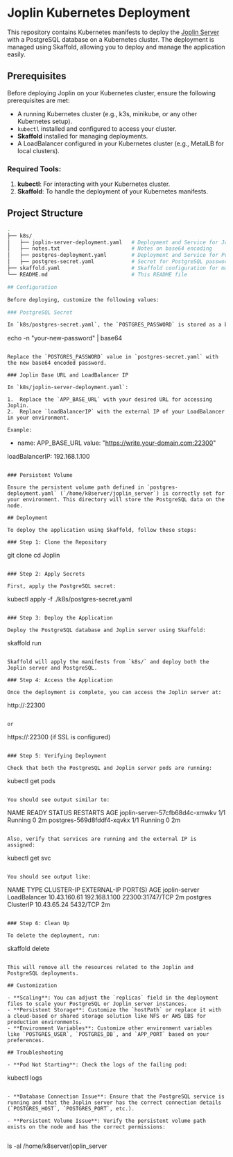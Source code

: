 # Joplin Kubernetes Deployment

This repository contains Kubernetes manifests to deploy the [Joplin Server](https://joplinapp.org/) with a PostgreSQL database on a Kubernetes cluster. The deployment is managed using Skaffold, allowing you to deploy and manage the application easily.

## Prerequisites

Before deploying Joplin on your Kubernetes cluster, ensure the following prerequisites are met:

- A running Kubernetes cluster (e.g., k3s, minikube, or any other Kubernetes setup).
- `kubectl` installed and configured to access your cluster.
- **Skaffold** installed for managing deployments.
- A LoadBalancer configured in your Kubernetes cluster (e.g., MetalLB for local clusters).

### Required Tools:

1. **kubectl**: For interacting with your Kubernetes cluster.
2. **Skaffold**: To handle the deployment of your Kubernetes manifests.

## Project Structure

```bash
.
├── k8s/
│   ├── joplin-server-deployment.yaml   # Deployment and Service for Joplin server
│   ├── notes.txt                       # Notes on base64 encoding
│   ├── postgres-deployment.yaml        # Deployment and Service for PostgreSQL database
│   ├── postgres-secret.yaml            # Secret for PostgreSQL password
├── skaffold.yaml                       # Skaffold configuration for managing deployments
└── README.md                           # This README file

## Configuration

Before deploying, customize the following values:

### PostgreSQL Secret

In `k8s/postgres-secret.yaml`, the `POSTGRES_PASSWORD` is stored as a base64-encoded value. You can update the password by running the following command and replacing the encoded value:

```
echo -n "your-new-password" | base64
```

Replace the `POSTGRES_PASSWORD` value in `postgres-secret.yaml` with the new base64 encoded password.

### Joplin Base URL and LoadBalancer IP

In `k8s/joplin-server-deployment.yaml`:

1.  Replace the `APP_BASE_URL` with your desired URL for accessing Joplin.
2.  Replace `loadBalancerIP` with the external IP of your LoadBalancer in your environment.

Example:

```
- name: APP_BASE_URL
  value: "https://write.your-domain.com:22300"

loadBalancerIP: 192.168.1.100

```

### Persistent Volume

Ensure the persistent volume path defined in `postgres-deployment.yaml` (`/home/k8server/joplin_server`) is correctly set for your environment. This directory will store the PostgreSQL data on the node.

## Deployment

To deploy the application using Skaffold, follow these steps:

### Step 1: Clone the Repository

```
git clone <your-repository-url>
cd Joplin

```

### Step 2: Apply Secrets

First, apply the PostgreSQL secret:

```
kubectl apply -f ./k8s/postgres-secret.yaml

```

### Step 3: Deploy the Application

Deploy the PostgreSQL database and Joplin server using Skaffold:

```
skaffold run

```

Skaffold will apply the manifests from `k8s/` and deploy both the Joplin server and PostgreSQL.

### Step 4: Access the Application

Once the deployment is complete, you can access the Joplin server at:

```
http://<your-loadbalancer-ip>:22300

```

or

```
https://<your-domain>:22300 (if SSL is configured)

```

### Step 5: Verifying Deployment

Check that both the PostgreSQL and Joplin server pods are running:

```
kubectl get pods

```

You should see output similar to:

```
NAME                             READY   STATUS    RESTARTS   AGE
joplin-server-57cfb68d4c-xmwkv   1/1     Running   0          2m
postgres-569d8fddf4-xqvkx        1/1     Running   0          2m

```

Also, verify that services are running and the external IP is assigned:

```
kubectl get svc

```

You should see output like:

```
NAME            TYPE           CLUSTER-IP     EXTERNAL-IP     PORT(S)           AGE
joplin-server   LoadBalancer   10.43.160.61   192.168.1.100   22300:31747/TCP   2m
postgres        ClusterIP      10.43.65.24    <none>          5432/TCP          2m

```

### Step 6: Clean Up

To delete the deployment, run:

```
skaffold delete

```

This will remove all the resources related to the Joplin and PostgreSQL deployments.

## Customization

- **Scaling**: You can adjust the `replicas` field in the deployment files to scale your PostgreSQL or Joplin server instances.
- **Persistent Storage**: Customize the `hostPath` or replace it with a cloud-based or shared storage solution like NFS or AWS EBS for production environments.
- **Environment Variables**: Customize other environment variables like `POSTGRES_USER`, `POSTGRES_DB`, and `APP_PORT` based on your preferences.

## Troubleshooting

- **Pod Not Starting**: Check the logs of the failing pod:

```
kubectl logs <pod-name>

```

- **Database Connection Issue**: Ensure that the PostgreSQL service is running and that the Joplin server has the correct connection details (`POSTGRES_HOST`, `POSTGRES_PORT`, etc.).
    
- **Persistent Volume Issue**: Verify the persistent volume path exists on the node and has the correct permissions:
    

```
ls -al /home/k8server/joplin_server

```

